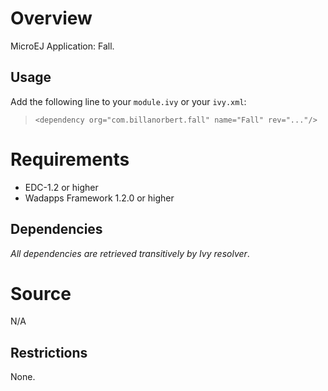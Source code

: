<!--
	Markdown
-->

# Overview
MicroEJ Application: Fall.

## Usage
Add the following line to your `module.ivy` or your `ivy.xml`:
> `<dependency org="com.billanorbert.fall" name="Fall" rev="..."/>`

# Requirements
  - EDC-1.2 or higher
  - Wadapps Framework 1.2.0 or higher

## Dependencies
_All dependencies are retrieved transitively by Ivy resolver_.

# Source
N/A

## Restrictions
None.